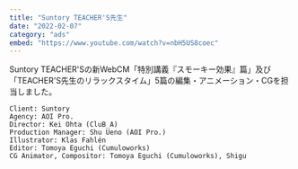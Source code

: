 ```yaml
---
title: "Suntory TEACHER'S先生"
date: "2022-02-07"
category: "ads"
embed: "https://www.youtube.com/watch?v=nbH5US8coec"
---
```


Suntory TEACHER'Sの新WebCM「特別講義『スモーキー効果』篇」及び「TEACHER'S先生のリラックスタイム」5篇の編集・アニメーション・CGを担当しました。

```plaintext
Client: Suntory
Agency: AOI Pro.
Director: Kei Ohta (CluB_A)
Production Manager: Shu Ueno (AOI Pro.)
Illustrator: Klas Fahlén
Editor: Tomoya Eguchi (Cumuloworks)
CG Animator, Compositor: Tomoya Eguchi (Cumuloworks), Shigu
```

